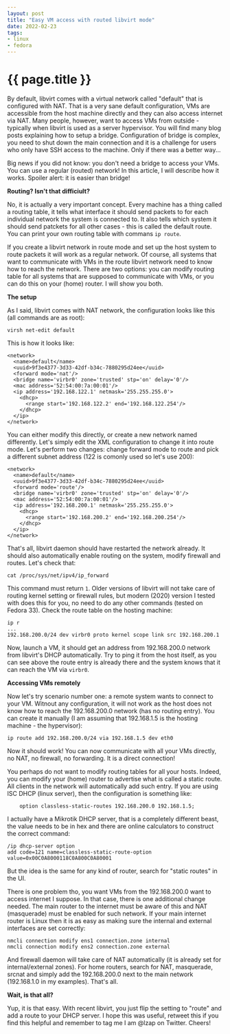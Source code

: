 ```yaml
---
layout: post
title: "Easy VM access with routed libvirt mode"
date: 2022-02-23
tags:
- linux
- fedora
---
```

{{ page.title }}
================

By default, libvirt comes with a virtual network called "default" that is
configured with NAT. That is a very sane default configuration, VMs are
accessible from the host machine directly and they can also access internet via
NAT. Many people, however, want to access VMs from outside - typically when
libvirt is used as a server hypervisor. You will find many blog posts
explaining how to setup a bridge. Configuration of bridge is complex, you need
to shut down the main connection and it is a challenge for users who only have
SSH access to the machine. Only if there was a better way...

Big news if you did not know: you don't need a bridge to access your VMs. You
can use a regular (routed) network! In this article, I will describe how it
works. Spoiler alert: it is easier than bridge!

**Routing? Isn't that difficiult?**

No, it is actually a very important concept. Every machine has a thing called a
routing table, it tells what interface it should send packets to for each
individual network the system is connected to. It also tells which system it
should send patckets for all other cases - this is called the default route.
You can print your own routing table with commans `ip route`.

If you create a libvirt network in route mode and set up the host system to
route packets it will work as a regular network. Of course, all systems that
want to communicate with VMs in the route libvirt network need to know how to
reach the network. There are two options: you can modify routing table for all
systems that are supposed to communicate with VMs, or you can do this on your
(home) router. I will show you both.

**The setup**

As I said, libvirt comes with NAT network, the configuration looks like this (all commands are as root):

	virsh net-edit default

This is how it looks like:

	<network>
	  <name>default</name>
	  <uuid>9f3e4377-3d33-42df-b34c-7880295d24ee</uuid>
	  <forward mode='nat'/>
	  <bridge name='virbr0' zone='trusted' stp='on' delay='0'/>
	  <mac address='52:54:00:7a:00:01'/>
	  <ip address='192.168.122.1' netmask='255.255.255.0'>
	    <dhcp>
	      <range start='192.168.122.2' end='192.168.122.254'/>
	    </dhcp>
	  </ip>
	</network>

You can either modify this directly, or create a new network named differently. Let's simply edit the XML configuration to change it into route mode. Let's perform two changes: change forward mode to route and pick a different subnet address (122 is comonly used so let's use 200):


	<network>
	  <name>default</name>
	  <uuid>9f3e4377-3d33-42df-b34c-7880295d24ee</uuid>
	  <forward mode='route'/>
	  <bridge name='virbr0' zone='trusted' stp='on' delay='0'/>
	  <mac address='52:54:00:7a:00:01'/>
	  <ip address='192.168.200.1' netmask='255.255.255.0'>
	    <dhcp>
	      <range start='192.168.200.2' end='192.168.200.254'/>
	    </dhcp>
	  </ip>
	</network>

That's all, libvirt daemon should have restarted the network already. It should also automatically enable routing on the system, modify firewall and routes. Let's check that:

	cat /proc/sys/net/ipv4/ip_forward

This command must return `1`. Older versions of libvirt will not take care of routing kernel setting or firewall rules, but modern (2020) version I tested with does this for you, no need to do any other commands (tested on Fedora 33). Check the route table on the hosting machine:

	ip r
	...
	192.168.200.0/24 dev virbr0 proto kernel scope link src 192.168.200.1

Now, launch a VM, it should get an address from 192.168.200.0 network from libvirt's DHCP automatically. Try to ping it from the host itself, as you can see above the route entry is already there and the system knows that it can reach the VM via `virbr0`.

**Accessing VMs remotely**

Now let's try scenario number one: a remote system wants to connect to your VM. Witnout any configuration, it will not work as the host does not know how to reach the 192.168.200.0 network (has no routing entry). You can create it manually (I am assuming that 192.168.1.5 is the hosting machine - the hypervisor):

	ip route add 192.168.200.0/24 via 192.168.1.5 dev eth0

Now it should work! You can now communicate with all your VMs directly, no NAT, no firewall, no forwarding. It is a direct connection!

You perhaps do not want to modify routing tables for all your hosts. Indeed, you can modify your (home) router to advertise what is called a static route. All clients in the network will automatically add such entry. If you are using ISC DHCP (linux server), then the configuration is something like:

        option classless-static-routes 192.168.200.0 192.168.1.5;

I actually have a Mikrotik DHCP server, that is a completely different beast, the value needs to be in hex and there are online calculators to construct the correct command:

	/ip dhcp-server option
	add code=121 name=classless-static-route-option value=0x00C0A8000118C0A800C0A80001

But the idea is the same for any kind of router, search for "static routes" in the UI.

There is one problem tho, you want VMs from the 192.168.200.0 want to access internet I suppose. In that case, there is one additional change needed. The main router to the internet must be aware of this and NAT (masquerade) must be enabled for such network. If your main internet router is Linux then it is as easy as making sure the internal and external interfaces are set correctly:

	nmcli connection modify ens1 connection.zone internal
	nmcli connection modify ens2 connection.zone external

And firewall daemon will take care of NAT automatically (it is already set for internal/external zones). For home routers, search for NAT, masquerade, srcnat and simply add the 192.168.200.0 next to the main network (192.168.1.0 in my examples). That's all.

**Wait, is that all?**

Yup, it is that easy. With recent libvirt, you just flip the setting to "route" and add a route to your DHCP server. I hope this was useful, retweet this if you find this helpful and remember to tag me I am @lzap on Twitter. Cheers!
